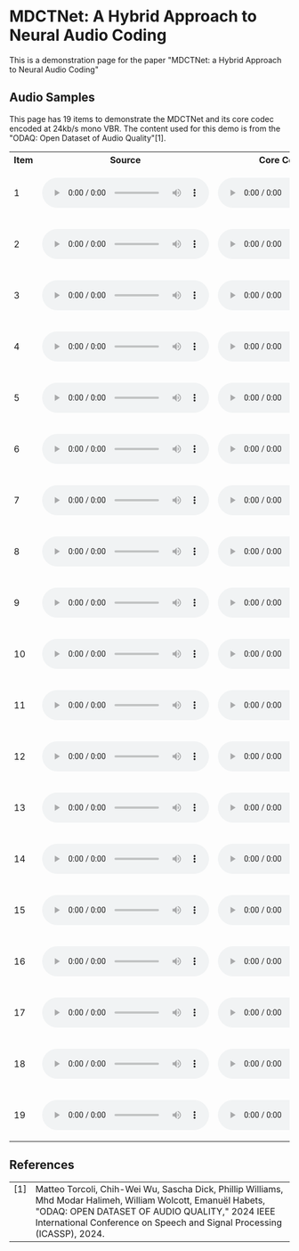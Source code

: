 # MDCTNet: A Hybrid Approach to Neural Audio Coding

This is a demonstration page for the paper "MDCTNet: a Hybrid Approach to Neural Audio Coding"

## Audio Samples

This page has 19 items to demonstrate the MDCTNet and its core codec encoded at 24kb/s mono VBR. The content used for this demo is from the "ODAQ: Open Dataset of Audio Quality"[1].

<html>
    <table>
        <tr>
            <th>Item</th>
            <th>Source</th>
            <th>Core Codec 24kb/s</th>
            <th>MDCTNet 24kb/s</th>
        </tr>
        <tr>
            <td>1</td>
            <td>
                <p>
                    <audio controls>
                        <source src="./Source/01b_trumpet_L.wav">
                    </audio>
                </p>
            </td>
            <td>
                <p>
                    <audio controls>
                        <source src="./Core/01b_trumpet_L.encoder.wav">
                    </audio>
                </p>
            </td>
            <td>
                <p>
                    <audio controls>
                        <source src="./MDCTNet/01b_trumpet_L.mdctnet.wav">
                    </audio>
                </p>
            </td>
        </tr>
        <tr>
            <td>2</td>
            <td>
                <p>
                    <audio controls>
                        <source src="./Source/04_choral_L.wav">
                    </audio>
                </p>
            </td>
            <td>
                <p>
                    <audio controls>
                        <source src="./Core/04_choral_L.encoder.wav">
                    </audio>
                </p>
            </td>
            <td>
                <p>
                    <audio controls>
                        <source src="./MDCTNet/04_choral_L.mdctnet.wav">
                    </audio>
                </p>
            </td>
        </tr>
        <tr>
            <td>3</td>
            <td>
                <p>
                    <audio controls>
                        <source src="./Source/11_guitar_L.wav">
                    </audio>
                </p>
            </td>
            <td>
                <p>
                    <audio controls>
                        <source src="./Core/11_guitar_L.encoder.wav">
                    </audio>
                </p>
            </td>
            <td>
                <p>
                    <audio controls>
                        <source src="./MDCTNet/11_guitar_L.mdctnet.wav">
                    </audio>
                </p>
            </td>
        </tr>
        <tr>
            <td>4</td>
            <td>
                <p>
                    <audio controls>
                        <source src="./Source/13_glockenspiel_L.wav">
                    </audio>
                </p>
            </td>
            <td>
                <p>
                    <audio controls>
                        <source src="./Core/13_glockenspiel_L.encoder.wav">
                    </audio>
                </p>
            </td>
            <td>
                <p>
                    <audio controls>
                        <source src="./MDCTNet/13_glockenspiel_L.mdctnet.wav">
                    </audio>
                </p>
            </td>
        </tr>
        <tr>
            <td>5</td>
            <td>
                <p>
                    <audio controls>
                        <source src="./Source/20c_accordion_L.wav">
                    </audio>
                </p>
            </td>
            <td>
                <p>
                    <audio controls>
                        <source src="./Core/20c_accordion_L.encoder.wav">
                    </audio>
                </p>
            </td>
            <td>
                <p>
                    <audio controls>
                        <source src="./MDCTNet/20c_accordion_L.mdctnet.wav">
                    </audio>
                </p>
            </td>
        </tr>
        <tr>
            <td>6</td>
            <td>
                <p>
                    <audio controls>
                        <source src="./Source/21_violin_L.wav">
                    </audio>
                </p>
            </td>
            <td>
                <p>
                    <audio controls>
                        <source src="./Core/21_violin_L.encoder.wav">
                    </audio>
                </p>
            </td>
            <td>
                <p>
                    <audio controls>
                        <source src="./MDCTNet/21_violin_L.mdctnet.wav">
                    </audio>
                </p>
            </td>
        </tr>
        <tr>
            <td>7</td>
            <td>
                <p>
                    <audio controls>
                        <source src="./Source/23_jazz_L.wav">
                    </audio>
                </p>
            </td>
            <td>
                <p>
                    <audio controls>
                        <source src="./Core/23_jazz_L.encoder.wav">
                    </audio>
                </p>
            </td>
            <td>
                <p>
                    <audio controls>
                        <source src="./MDCTNet/23_jazz_L.mdctnet.wav">
                    </audio>
                </p>
            </td>
        </tr>
        <tr>
            <td>8</td>
            <td>
                <p>
                    <audio controls>
                        <source src="./Source/27_castanets_L.wav">
                    </audio>
                </p>
            </td>
            <td>
                <p>
                    <audio controls>
                        <source src="./Core/27_castanets_L.encoder.wav">
                    </audio>
                </p>
            </td>
            <td>
                <p>
                    <audio controls>
                        <source src="./MDCTNet/27_castanets_L.mdctnet.wav">
                    </audio>
                </p>
            </td>
        </tr>
        <tr>
            <td>9</td>
            <td>
                <p>
                    <audio controls>
                        <source src="./Source/39_clapping_L.wav">
                    </audio>
                </p>
            </td>
            <td>
                <p>
                    <audio controls>
                        <source src="./Core/39_clapping_L.encoder.wav">
                    </audio>
                </p>
            </td>
            <td>
                <p>
                    <audio controls>
                        <source src="./MDCTNet/39_clapping_L.mdctnet.wav">
                    </audio>
                </p>
            </td>
        </tr>
        <tr>
            <td>10</td>
            <td>
                <p>
                    <audio controls>
                        <source src="./Source/DE_CosmosLandromat_remix1_LD6_L.wav">
                    </audio>
                </p>
            </td>
            <td>
                <p>
                    <audio controls>
                        <source src="./Core/DE_CosmosLandromat_remix1_LD6_L.encoder.wav">
                    </audio>
                </p>
            </td>
            <td>
                <p>
                    <audio controls>
                        <source src="./MDCTNet/DE_CosmosLandromat_remix1_LD6_L.mdctnet.wav">
                    </audio>
                </p>
            </td>
        </tr>
        <tr>
            <td>11</td>
            <td>
                <p>
                    <audio controls>
                        <source src="./Source/DE_CosmosLandromat_remix3_LD3_L.wav">
                    </audio>
                </p>
            </td>
            <td>
                <p>
                    <audio controls>
                        <source src="./Core/DE_CosmosLandromat_remix3_LD3_L.encoder.wav">
                    </audio>
                </p>
            </td>
            <td>
                <p>
                    <audio controls>
                        <source src="./MDCTNet/DE_CosmosLandromat_remix3_LD3_L.mdctnet.wav">
                    </audio>
                </p>
            </td>
        </tr>
        <tr>
            <td>12</td>
            <td>
                <p>
                    <audio controls>
                        <source src="./Source/DE_ElephantsDream_LD0_L.wav">
                    </audio>
                </p>
            </td>
            <td>
                <p>
                    <audio controls>
                        <source src="./Core/DE_ElephantsDream_LD0_L.encoder.wav">
                    </audio>
                </p>
            </td>
            <td>
                <p>
                    <audio controls>
                        <source src="./MDCTNet/DE_ElephantsDream_LD0_L.mdctnet.wav">
                    </audio>
                </p>
            </td>
        </tr>
        <tr>
            <td>13</td>
            <td>
                <p>
                    <audio controls>
                        <source src="./Source/DE_female_speech_music_1_LD0_L.wav">
                    </audio>
                </p>
            </td>
            <td>
                <p>
                    <audio controls>
                        <source src="./Core/DE_female_speech_music_1_LD0_L.encoder.wav">
                    </audio>
                </p>
            </td>
            <td>
                <p>
                    <audio controls>
                        <source src="./MDCTNet/DE_female_speech_music_1_LD0_L.mdctnet.wav">
                    </audio>
                </p>
            </td>
        </tr>
        <tr>
            <td>14</td>
            <td>
                <p>
                    <audio controls>
                        <source src="./Source/DE_female_speech_music_2_LD9_L.wav">
                    </audio>
                </p>
            </td>
            <td>
                <p>
                    <audio controls>
                        <source src="./Core/DE_female_speech_music_2_LD9_L.encoder.wav">
                    </audio>
                </p>
            </td>
            <td>
                <p>
                    <audio controls>
                        <source src="./MDCTNet/DE_female_speech_music_2_LD9_L.mdctnet.wav">
                    </audio>
                </p>
            </td>
        </tr>
        <tr>
            <td>15</td>
            <td>
                <p>
                    <audio controls>
                        <source src="./Source/DE_female_speech_music_3_LD3_L.wav">
                    </audio>
                </p>
            </td>
            <td>
                <p>
                    <audio controls>
                        <source src="./Core/DE_female_speech_music_3_LD3_L.encoder.wav">
                    </audio>
                </p>
            </td>
            <td>
                <p>
                    <audio controls>
                        <source src="./MDCTNet/DE_female_speech_music_3_LD3_L.mdctnet.wav">
                    </audio>
                </p>
            </td>
        </tr>
        <tr>
            <td>16</td>
            <td>
                <p>
                    <audio controls>
                        <source src="./Source/DE_Meridian_remix1_LD3_L.wav">
                    </audio>
                </p>
            </td>
            <td>
                <p>
                    <audio controls>
                        <source src="./Core/DE_Meridian_remix1_LD3_L.encoder.wav">
                    </audio>
                </p>
            </td>
            <td>
                <p>
                    <audio controls>
                        <source src="./MDCTNet/DE_Meridian_remix1_LD3_L.mdctnet.wav">
                    </audio>
                </p>
            </td>
        </tr>
        <tr>
            <td>17</td>
            <td>
                <p>
                    <audio controls>
                        <source src="./Source/DE_Meridian_remix2_LD6_L.wav">
                    </audio>
                </p>
            </td>
            <td>
                <p>
                    <audio controls>
                        <source src="./Core/DE_Meridian_remix2_LD6_L.encoder.wav">
                    </audio>
                </p>
            </td>
            <td>
                <p>
                    <audio controls>
                        <source src="./MDCTNet/DE_Meridian_remix2_LD6_L.mdctnet.wav">
                    </audio>
                </p>
            </td>
        </tr>
        <tr>
            <td>18</td>
            <td>
                <p>
                    <audio controls>
                        <source src="./Source/DE_SitaSings_remix1_LD0_L.wav">
                    </audio>
                </p>
            </td>
            <td>
                <p>
                    <audio controls>
                        <source src="./Core/DE_SitaSings_remix1_LD0_L.encoder.wav">
                    </audio>
                </p>
            </td>
            <td>
                <p>
                    <audio controls>
                        <source src="./MDCTNet/DE_SitaSings_remix1_LD0_L.mdctnet.wav">
                    </audio>
                </p>
            </td>
        </tr>
        <tr>
            <td>19</td>
            <td>
                <p>
                    <audio controls>
                        <source src="./Source/DE_SitaSings_remix2_LD6_L.wav">
                    </audio>
                </p>
            </td>
            <td>
                <p>
                    <audio controls>
                        <source src="./Core/DE_SitaSings_remix2_LD6_L.encoder.wav">
                    </audio>
                </p>
            </td>
            <td>
                <p>
                    <audio controls>
                        <source src="./MDCTNet/DE_SitaSings_remix2_LD6_L.mdctnet.wav">
                    </audio>
                </p>
            </td>
        </tr>
    </table>    
</html>

## References
<html>
    <table>
      <tr>
        <td valign="top">[1]</td>
        <td valign="top">Matteo Torcoli, Chih-Wei Wu, Sascha Dick, Phillip Williams, Mhd Modar Halimeh, William Wolcott, Emanuël Habets, "ODAQ: OPEN DATASET OF AUDIO QUALITY," 2024 IEEE International Conference on Speech and Signal Processing (ICASSP), 2024.</td>
      </tr>
    </table>
</html>
